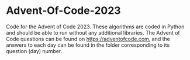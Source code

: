 # Advent-Of-Code-2023
Code for the Advent of Code 2023. These algorithms are coded in Python and should be able to run without any additional libraries. The Advent of Code questions can be found on https://adventofcode.com, and the answers to each day can be found in the folder corresponding to its question (day) number.